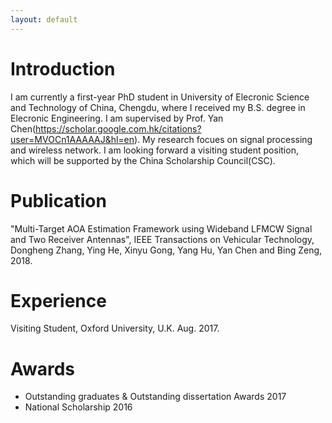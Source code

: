 ```yaml
---
layout: default
---
```


# Introduction
I am currently a first-year PhD student in University of Elecronic Science and Technology of China, Chengdu, where I received my B.S. degree
in Elecronic Engineering. I am supervised by Prof. Yan Chen(https://scholar.google.com.hk/citations?user=MVOCn1AAAAAJ&hl=en). My research focues on signal processing and wireless network.  I am looking forward a visiting student position, which 
will be supported by the China Scholarship Council(CSC).

# Publication
"Multi-Target AOA Estimation Framework using Wideband LFMCW Signal and Two Receiver Antennas", IEEE Transactions on Vehicular Technology, Dongheng Zhang, Ying He, Xinyu Gong, Yang Hu, Yan Chen and Bing Zeng, 2018.


# Experience

Visiting Student, Oxford University, U.K. Aug. 2017. 

# Awards
* Outstanding graduates & Outstanding dissertation Awards 2017
* National Scholarship 2016



